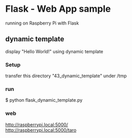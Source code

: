 # Flask - Web App sample

running on Raspberry Pi with Flask <br/>

## dynamic template
display "Hello World!" using dynamic template <br/>

### Setup
transfer this directory "43_dynamic_template" under /tmp <br/>

### run
$ python flask_dynamic_template.py <br/>

### web
http://raspberrypi.local:5000/ <br/>
http://raspberrypi.local:5000/taro <br/>
